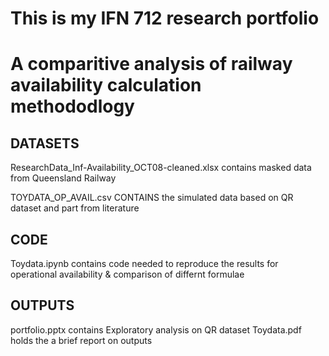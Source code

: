 # This is my IFN 712 research portfolio
# A comparitive analysis of railway availability calculation methododlogy 

## DATASETS
 ResearchData_Inf-Availability_OCT08-cleaned.xlsx  contains masked data from Queensland Railway 
 
 TOYDATA_OP_AVAIL.csv  CONTAINS  the simulated data based on QR dataset and part from literature


## CODE
Toydata.ipynb contains code needed to reproduce the results for operational availability & comparison of differnt formulae


## OUTPUTS
 portfolio.pptx contains Exploratory analysis on QR dataset
 Toydata.pdf holds the a brief report on outputs
 
